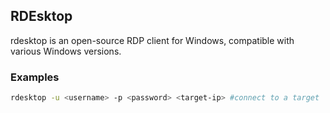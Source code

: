 ## RDEsktop
rdesktop is an open-source RDP client for Windows, compatible with various Windows versions.

### Examples
```sh
rdesktop -u <username> -p <password> <target-ip> #connect to a target
``` 